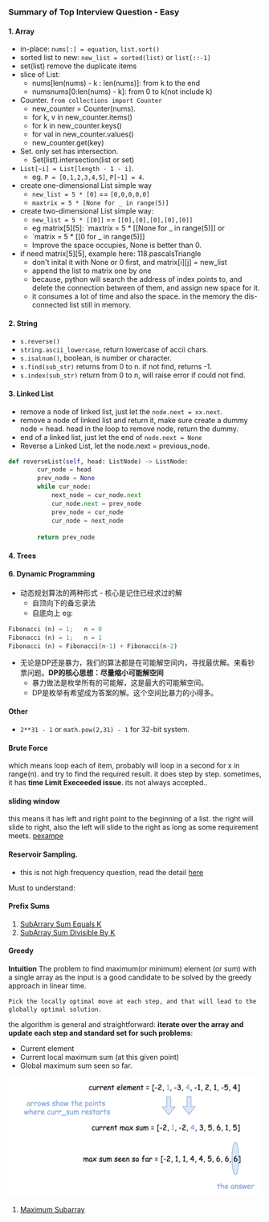 ### Summary of Top Interview Question - Easy

#### 1. Array
* in-place: `nums[:] = equation`, `list.sort()`
* sorted list to new: `new_list = sorted(list)` or `list[::-1]`
* set(list) remove the duplicate items
* slice of List: 
  - nums[len(nums) - k : len(nums)]: from k to the end
  - numsnums[0:len(nums) - k]: from 0 to k(not include k)
* Counter. `from collections import Counter`
  - new_counter = Counter(nums).
  - for k, v in new_counter.items()
  - for k in new_counter.keys()
  - for val in new_counter.values()
  - new_counter.get(key)
* Set. only set has intersection. 
  - Set(list).intersection(list or set)
* `List[~i] = List[length - 1 - i]`. 
  - eg. `P = [0,1,2,3,4,5]`, `P[~1] = 4`.
* create one-dimensional List simple way
  - `new_list = 5 * [0]` == `[0,0,0,0,0] `
  - `maxtrix = 5 * [None for _ in range(5)]`
* create two-dimensional List simple way:
  - `new_list = 5 * [[0]]` == `[[0],[0],[0],[0],[0]]`
  - eg matrix[5][5]: `maxtrix = 5 * [[None for _ in range(5)]] or
  - `matrix = 5 * [[0 for _ in range(5)]]
  - Improve the space occupies, None is better than 0.
* if need matrix[5][5], example here: 118.pascalsTriangle
  - don't inital it with None or 0 first, and matrix[i][j] = new_list 
  - append the list to matrix one by one
  - because, python will search the address of index points to, and delete the connection between of them, and assign new space for it.
  - it consumes a lot of time and also the space. in the memory the dis-connected list still in memory.


#### 2. String
* `s.reverse()`
* `string.ascii_lowercase`, return lowercase of accii chars.
* `s.isalnum()`, boolean, is number or character.
* `s.find(sub_str)` returns from 0 to n. if not find, returns -1. 
* `s.index(sub_str)` return from 0 to n, will raise error if could not find.

#### 3. Linked List
* remove a node of linked list, just let the `node.next = xx.next`. 
* remove a node of linked list and return it, make sure create a dummy node = head. head in the loop to remove node, return the dummy.
* end of a linked list, just let the end of `node.next = None`
* Reverse a Linked List, let the node.next = previous_node.
```python
def reverseList(self, head: ListNode) -> ListNode:
        cur_node = head
        prev_node = None
        while cur_node:
            next_node = cur_node.next
            cur_node.next = prev_node
            prev_node = cur_node
            cur_node = next_node

        return prev_node
```

#### 4. Trees
#### 6. Dynamic Programming
* 动态规划算法的两种形式 - 核心是记住已经求过的解
  - 自顶向下的备忘录法
  - 自底向上
eg:
```python
Fibonacci (n) = 1;   n = 0
Fibonacci (n) = 1;   n = 1
Fibonacci (n) = Fibonacci(n-1) + Fibonacci(n-2)
```
* 无论是DP还是暴力，我们的算法都是在可能解空间内，寻找最优解。来看钞票问题。**DP的核心思想：尽量缩小可能解空间**
  - 暴力做法是枚举所有的可能解，这是最大的可能解空间。
  - DP是枚举有希望成为答案的解。这个空间比暴力的小得多。


#### Other
* `2**31 - 1` or `math.pow(2,31) - 1` for 32-bit system.


#### Brute Force
which means loop each of item, probably will loop in a second for x in range(n).
and try to find the required result. it does step by step. 
sometimes, it has **time Limit Execeeded issue**. its not always accepted..


#### sliding window
this means it has left and right point to the beginning of a list. the right will slide to right, 
also the left will slide to the right as long as some requirement meets.
[pexampe](./top_interview_question/3.hard/159.longestSubstringWithatMostTwoDistinctCharacters.py)


#### Reservoir Sampling.
* this is not high frequency question, read the detail [here](./top_interview_question/2.medium/398.randomPickIndex.py)


Must to understand:
#### Prefix Sums
1. [SubArrary Sum Equals K](./top_interview_question/3.hard/560.subarraySumEqualsK.py) 
2. [SubArray Sum Divisible By K](./top_interview_question/2.medium/974.subarraySumsDivisibleByK.py)

#### Greedy
**Intuition**
The problem to find maximum(or minimum) element (or sum) with a single array as the input is a good candidate to 
be solved by the greedy approach in linear time.
```
Pick the locally optimal move at each step, and that will lead to the globally optimal solution.
```

the algorithm is general and straightforward: **iterate over the array and update each step and standard set 
for such problems**:
* Current element
* Current local maximum sum (at this given point)
* Global maximum sum seen so far.

![greedy](./img/greedy.png)

1. [Maximum Subarray](./top_interview_question/1.easy/1.Array/53.maximumSubarray.py)